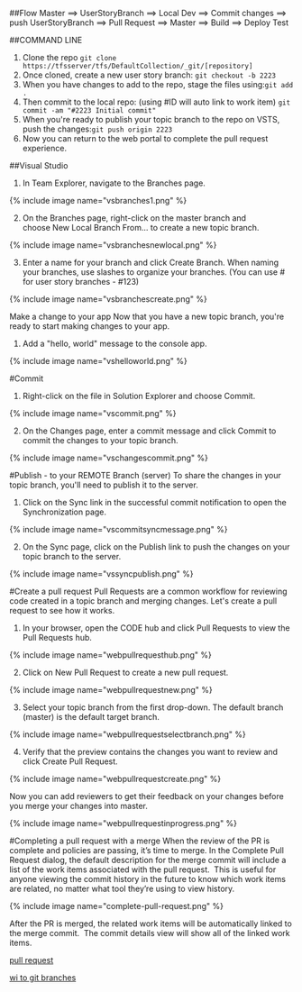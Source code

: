 ##Flow
Master ==> UserStoryBranch ==> Local Dev ==> Commit changes ==>	
push UserStoryBranch ==> Pull Request ==> Master ==> Build ==> Deploy Test
	
##COMMAND LINE
1. Clone the repo `git clone   https://tfsserver/tfs/DefaultCollection/_git/[repository]`
2. Once cloned, create a new user story branch: `git checkout -b 2223`
3. When you have changes to add to the repo, stage the files using:`git add .`
4. Then commit to the local repo: (using #ID will auto link to work item) `git commit -am "#2223 Initial commit"`
5. When you're ready to publish your topic branch to the repo on VSTS, push the changes:`git push origin 2223`
6. Now you can return to the web portal to complete the pull request experience.

##Visual Studio
1. In Team Explorer, navigate to the Branches page. 

{% include image name="vsbranches1.png" %}

2. On the Branches page, right-click on the master branch and choose New Local Branch From... to create a new topic branch.

{% include image name="vsbranchesnewlocal.png" %}

3. Enter a name for your branch and click Create Branch. When naming your branches, use slashes to organize your branches. (You can use #<storyid> for user story branches - #123)

{% include image name="vsbranchescreate.png" %}	
	
Make a change to your app Now that you have a new topic branch, you're ready to start making changes to your app.
1. Add a "hello, world" message to the console app.

{% include image name="vshelloworld.png" %}
	
#Commit
1. Right-click on the file in Solution Explorer and choose Commit.

{% include image name="vscommit.png" %}

2. On the Changes page, enter a commit message and click Commit to commit the changes to your topic branch.

{% include image name="vschangescommit.png" %}
	
#Publish - to your REMOTE Branch (server)
To share the changes in your topic branch, you'll need to publish it to the server.
1. Click on the Sync link in the successful commit notification to open the Synchronization page.

{% include image name="vscommitsyncmessage.png" %}		

2. On the Sync page, click on the Publish link to push the changes on your topic branch to the server.

{% include image name="vssyncpublish.png" %}
	
#Create a pull request
Pull Requests are a common workflow for reviewing code created in a topic branch and merging changes. Let's create a pull request to see how it works.
1. In your browser, open the CODE hub and click Pull Requests to view the Pull Requests hub.

{% include image name="webpullrequesthub.png" %}		

2. Click on New Pull Request to create a new pull request.

{% include image name="webpullrequestnew.png" %}	

3. Select your topic branch from the first drop-down. The default branch (master) is the default target branch.

{% include image name="webpullrequestselectbranch.png" %}

4. Verify that the preview contains the changes you want to review and click Create Pull Request.

{% include image name="webpullrequestcreate.png" %}

Now you can add reviewers to get their feedback on your changes before you merge your changes into master.

{% include image name="webpullrequestinprogress.png" %}		

#Completing a pull request with a merge
When the review of the PR is complete and policies are passing, it’s time to merge. In the Complete Pull Request dialog, the default description for the merge commit will include a list of the work items associated with the pull request.  This is useful for anyone viewing the commit history in the future to know which work items are related, no matter what tool they’re using to view history.

{% include image name="complete-pull-request.png" %}

After the PR is merged, the related work items will be automatically linked to the merge commit.  The commit details view will show all of the linked work items.

[pull request](https://www.visualstudio.com/en-us/docs/git/get-started#conduct-a-pull-request)

[wi to git branches](https://blogs.msdn.microsoft.com/visualstudioalm/2016/03/02/linking-work-items-to-git-branches-commits-and-pull-requests) 




